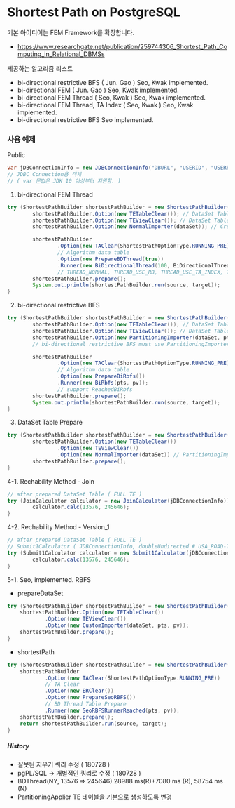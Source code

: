 # Shortest Path on PostgreSQL

기본 아이디어는 FEM Framework를 확장합니다.
- https://www.researchgate.net/publication/259744306_Shortest_Path_Computing_in_Relational_DBMSs

제공하는 알고리즘 리스트
- bi-directional restrictive BFS ( Jun. Gao ) Seo, Kwak implemented.
- bi-directional FEM ( Jun. Gao ) Seo, Kwak implemented.
- bi-directional FEM Thread ( Seo, Kwak ) Seo, Kwak implemented.
- bi-directional FEM Thread, TA Index ( Seo, Kwak ) Seo, Kwak implemented.
- bi-directional restrictive BFS Seo implemented.

### 사용 예제
Public
```java
var jDBConnectionInfo = new JDBConnectionInfo("DBURL", "USERID", "USERPW", "SCHEMA");
// JDBC Connection용 객체
// ( var 문법은 JDK 10 이상부터 지원함. )

```

1. bi-directional FEM Thread
```java
try (ShortestPathBuilder shortestPathBuilder = new ShortestPathBuilder().JDBC(jdbConnectionInfo)) {
        shortestPathBuilder.Option(new TETableClear()); // DataSet Table-1
        shortestPathBuilder.Option(new TEViewClear()); // DataSet Table Clear-2
        shortestPathBuilder.Option(new NormalImporter(dataSet)); // Create DataSet Table

        shortestPathBuilder
                .Option(new TAClear(ShortestPathOptionType.RUNNING_PRE))
                // Algorithm data table
                .Option(new PrepareBDThread(true))
                .Runner(new BiDirectionalThread(100, BiDirectionalThread.THREAD_NORMAL));
                // THREAD_NORMAL, THREAD_USE_RB, THREAD_USE_TA_INDEX, THREAD_USE_RB_TA_INDEX
        shortestPathBuilder.prepare();
        System.out.println(shortestPathBuilder.run(source, target));
}

```
2. bi-directional restrictive BFS
```java
try (ShortestPathBuilder shortestPathBuilder = new ShortestPathBuilder().JDBC(jdbConnectionInfo)) {
        shortestPathBuilder.Option(new TETableClear()); // DataSet Table-1
        shortestPathBuilder.Option(new TEViewClear()); // DataSet Table Clear-2
        shortestPathBuilder.Option(new PartitioningImporter(dataSet, pts, pv)); // Create DataSet Table
        // bi-directional restrictive BFS must use PartitioningImporter

        shortestPathBuilder
                .Option(new TAClear(ShortestPathOptionType.RUNNING_PRE))
                // Algorithm data table
                .Option(new PrepareBiRbfs())
                .Runner(new BiRbfs(pts, pv));
                // support ReachedBiRbfs
        shortestPathBuilder.prepare();
        System.out.println(shortestPathBuilder.run(source, target));
}
```
3. DataSet Table Prepare
```java
try (ShortestPathBuilder shortestPathBuilder = new ShortestPathBuilder().JDBC(jdbConnectionInfo)) {
        shortestPathBuilder.Option(new TETableClear())
                .Option(new TEViewClear())
                .Option(new NormalImporter(dataSet)) // PartitioningImporter(dataSet, pts, pv)
        shortestPathBuilder.prepare();
}
```
4-1. Rechability Method - Join
```java
// after prepared DataSet Table ( FULL TE )
try (JoinCalculator calculator = new JoinCalculator(jDBConnectionInfo)) {
        calculator.calc(13576, 245646);
}

```
4-2. Rechability Method - Version_1
```java
// after prepared DataSet Table ( FULL TE )
// Submit1Calculator ( JDBConnectionInfo, doubleUndirected # USA_ROAD-TRUE )
try (Submit1Calculator calculator = new Submit1Calculator(jDBConnectionInfo, true)) {
        calculator.calc(13576, 245646);
}
```
5-1. Seo, implemented. RBFS
- prepareDataSet
```java
try (ShortestPathBuilder shortestPathBuilder = new ShortestPathBuilder().JDBC(jdbConnectionInfo)) {
    shortestPathBuilder.Option(new TETableClear())
            .Option(new TEViewClear())
            .Option(new CustomImporter(dataSet, pts, pv));
    shortestPathBuilder.prepare();
}
```
- shortestPath
```java
try (ShortestPathBuilder shortestPathBuilder = new ShortestPathBuilder().JDBC(jdbConnectionInfo)) {
    shortestPathBuilder
            .Option(new TAClear(ShortestPathOptionType.RUNNING_PRE))
            // TA Clear
            .Option(new ERClear())
            .Option(new PrepareSeoRBFS())
            // BD Thread Table Prepare
            .Runner(new SeoRBFSRunnerReached(pts, pv));
    shortestPathBuilder.prepare();
    return shortestPathBuilder.run(source, target);
}
```
##### History
- 잘못된 지우기 쿼리 수정 ( 180728 )
- pgPL/SQL -> 개별적인 쿼리로 수정 ( 180728 )
- BDThread(NY, 13576 => 245646) 28988 ms(R)+7080 ms (R), 58754 ms (N)
- PartitioningApplier TE 테이블을 기본으로 생성하도록 변경
